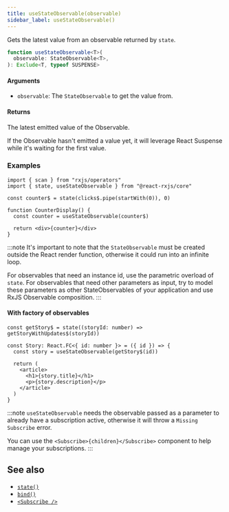 ```yaml
---
title: useStateObservable(observable)
sidebar_label: useStateObservable()
---
```


Gets the latest value from an observable returned by `state`.

```ts
function useStateObservable<T>(
  observable: StateObservable<T>,
): Exclude<T, typeof SUSPENSE>
```

#### Arguments

- `observable`: The `StateObservable` to get the value from.

#### Returns

The latest emitted value of the Observable.

If the Observable hasn't emitted a value yet, it will leverage React Suspense
while it's waiting for the first value.

### Examples

```tsx
import { scan } from "rxjs/operators"
import { state, useStateObservable } from "@react-rxjs/core"

const counter$ = state(clicks$.pipe(startWith(0)), 0)

function CounterDisplay() {
  const counter = useStateObservable(counter$)

  return <div>{counter}</div>
}
```

:::note
It's important to note that the `StateObservable` must be created outside the React render function, otherwise it could run into an infinite loop.

For observables that need an instance id, use the parametric overload of `state`. For observables that need other parameters as input, try to model these parameters as other StateObservables of your application and use RxJS Observable composition.
:::

#### With factory of observables

```tsx
const getStory$ = state((storyId: number) => getStoryWithUpdates$(storyId))

const Story: React.FC<{ id: number }> = ({ id }) => {
  const story = useStateObservable(getStory$(id))

  return (
    <article>
      <h1>{story.title}</h1>
      <p>{story.description}</p>
    </article>
  )
}
```

:::note
`useStateObservable` needs the observable passed as a parameter to already have a subscription active, otherwise it will throw a `Missing Subscribe` error.

You can use the `<Subscribe>{children}</Subscribe>` component to help manage your subscriptions.
:::

## See also

- [`state()`](./state)
- [`bind()`](./bind)
- [`<Subscribe />`](./subscribe)
